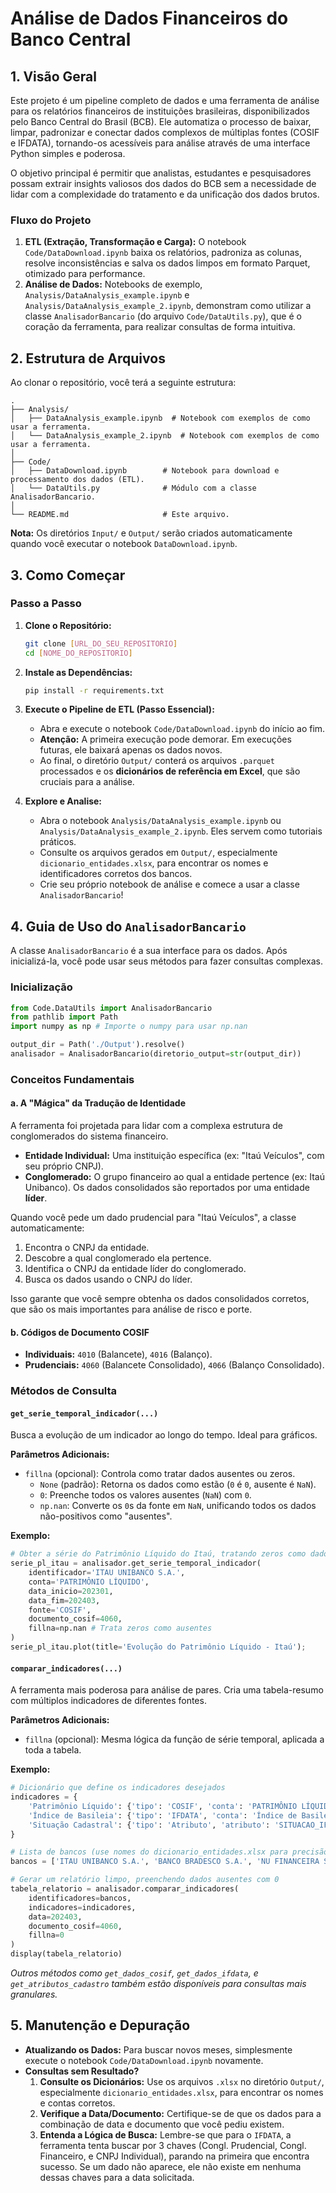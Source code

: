 # Análise de Dados Financeiros do Banco Central

## 1. Visão Geral

Este projeto é um pipeline completo de dados e uma ferramenta de análise para os relatórios financeiros de instituições brasileiras, disponibilizados pelo Banco Central do Brasil (BCB). Ele automatiza o processo de baixar, limpar, padronizar e conectar dados complexos de múltiplas fontes (COSIF e IFDATA), tornando-os acessíveis para análise através de uma interface Python simples e poderosa.

O objetivo principal é permitir que analistas, estudantes e pesquisadores possam extrair insights valiosos dos dados do BCB sem a necessidade de lidar com a complexidade do tratamento e da unificação dos dados brutos.

### Fluxo do Projeto

1.  **ETL (Extração, Transformação e Carga):** O notebook `Code/DataDownload.ipynb` baixa os relatórios, padroniza as colunas, resolve inconsistências e salva os dados limpos em formato Parquet, otimizado para performance.
2.  **Análise de Dados:** Notebooks de exemplo, `Analysis/DataAnalysis_example.ipynb` e `Analysis/DataAnalysis_example_2.ipynb`, demonstram como utilizar a classe `AnalisadorBancario` (do arquivo `Code/DataUtils.py`), que é o coração da ferramenta, para realizar consultas de forma intuitiva.

## 2. Estrutura de Arquivos

Ao clonar o repositório, você terá a seguinte estrutura:

```
.
├── Analysis/
│   ├── DataAnalysis_example.ipynb  # Notebook com exemplos de como usar a ferramenta.
│   └── DataAnalysis_example_2.ipynb  # Notebook com exemplos de como usar a ferramenta.
│
├── Code/
│   ├── DataDownload.ipynb        # Notebook para download e processamento dos dados (ETL).
│   └── DataUtils.py              # Módulo com a classe AnalisadorBancario.
│
└── README.md                     # Este arquivo.
```
**Nota:** Os diretórios `Input/` e `Output/` serão criados automaticamente quando você executar o notebook `DataDownload.ipynb`.

## 3. Como Começar

### Passo a Passo

1.  **Clone o Repositório:**
    ```bash
    git clone [URL_DO_SEU_REPOSITORIO]
    cd [NOME_DO_REPOSITORIO]
    ```

2.  **Instale as Dependências:**
    ```bash
    pip install -r requirements.txt
    ```

3.  **Execute o Pipeline de ETL (Passo Essencial):**
    -   Abra e execute o notebook `Code/DataDownload.ipynb` do início ao fim.
    -   **Atenção:** A primeira execução pode demorar. Em execuções futuras, ele baixará apenas os dados novos.
    -   Ao final, o diretório `Output/` conterá os arquivos `.parquet` processados e os **dicionários de referência em Excel**, que são cruciais para a análise.

4.  **Explore e Analise:**
    -   Abra o notebook `Analysis/DataAnalysis_example.ipynb` ou `Analysis/DataAnalysis_example_2.ipynb`. Eles servem como tutoriais práticos.
    -   Consulte os arquivos gerados em `Output/`, especialmente `dicionario_entidades.xlsx`, para encontrar os nomes e identificadores corretos dos bancos.
    -   Crie seu próprio notebook de análise e comece a usar a classe `AnalisadorBancario`!

## 4. Guia de Uso do `AnalisadorBancario`

A classe `AnalisadorBancario` é a sua interface para os dados. Após inicializá-la, você pode usar seus métodos para fazer consultas complexas.

### Inicialização
```python
from Code.DataUtils import AnalisadorBancario
from pathlib import Path
import numpy as np # Importe o numpy para usar np.nan

output_dir = Path('./Output').resolve()
analisador = AnalisadorBancario(diretorio_output=str(output_dir))
```

### Conceitos Fundamentais

#### a. A "Mágica" da Tradução de Identidade

A ferramenta foi projetada para lidar com a complexa estrutura de conglomerados do sistema financeiro.

-   **Entidade Individual:** Uma instituição específica (ex: "Itaú Veículos", com seu próprio CNPJ).
-   **Conglomerado:** O grupo financeiro ao qual a entidade pertence (ex: Itaú Unibanco). Os dados consolidados são reportados por uma entidade **líder**.

Quando você pede um dado prudencial para "Itaú Veículos", a classe automaticamente:
1.  Encontra o CNPJ da entidade.
2.  Descobre a qual conglomerado ela pertence.
3.  Identifica o CNPJ da entidade líder do conglomerado.
4.  Busca os dados usando o CNPJ do líder.

Isso garante que você sempre obtenha os dados consolidados corretos, que são os mais importantes para análise de risco e porte.

#### b. Códigos de Documento COSIF

-   **Individuais:** `4010` (Balancete), `4016` (Balanço).
-   **Prudenciais:** `4060` (Balancete Consolidado), `4066` (Balanço Consolidado).

### Métodos de Consulta

#### `get_serie_temporal_indicador(...)`

Busca a evolução de um indicador ao longo do tempo. Ideal para gráficos.

**Parâmetros Adicionais:**
-   `fillna` (opcional): Controla como tratar dados ausentes ou zeros.
    -   `None` (padrão): Retorna os dados como estão (`0` é `0`, ausente é `NaN`).
    -   `0`: Preenche todos os valores ausentes (`NaN`) com `0`.
    -   `np.nan`: Converte os `0`s da fonte em `NaN`, unificando todos os dados não-positivos como "ausentes".

**Exemplo:**
```python
# Obter a série do Patrimônio Líquido do Itaú, tratando zeros como dados ausentes
serie_pl_itau = analisador.get_serie_temporal_indicador(
    identificador='ITAU UNIBANCO S.A.',
    conta='PATRIMÔNIO LÍQUIDO',
    data_inicio=202301,
    data_fim=202403,
    fonte='COSIF',
    documento_cosif=4060,
    fillna=np.nan # Trata zeros como ausentes
)
serie_pl_itau.plot(title='Evolução do Patrimônio Líquido - Itaú');
```

#### `comparar_indicadores(...)`

A ferramenta mais poderosa para análise de pares. Cria uma tabela-resumo com múltiplos indicadores de diferentes fontes.

**Parâmetros Adicionais:**
-   `fillna` (opcional): Mesma lógica da função de série temporal, aplicada a toda a tabela.

**Exemplo:**
```python
# Dicionário que define os indicadores desejados
indicadores = {
    'Patrimônio Líquido': {'tipo': 'COSIF', 'conta': 'PATRIMÔNIO LÍQUIDO'},
    'Índice de Basileia': {'tipo': 'IFDATA', 'conta': 'Índice de Basileia'},
    'Situação Cadastral': {'tipo': 'Atributo', 'atributo': 'SITUACAO_IFD_CAD'}
}

# Lista de bancos (use nomes do dicionario_entidades.xlsx para precisão)
bancos = ['ITAU UNIBANCO S.A.', 'BANCO BRADESCO S.A.', 'NU FINANCEIRA S.A. - SOCIEDADE DE CRÉDITO, FINANCIAMENTO E INVESTIMENTO']

# Gerar um relatório limpo, preenchendo dados ausentes com 0
tabela_relatorio = analisador.comparar_indicadores(
    identificadores=bancos,
    indicadores=indicadores,
    data=202403,
    documento_cosif=4060,
    fillna=0
)
display(tabela_relatorio)
```
*Outros métodos como `get_dados_cosif`, `get_dados_ifdata`, e `get_atributos_cadastro` também estão disponíveis para consultas mais granulares.*

## 5. Manutenção e Depuração

-   **Atualizando os Dados:** Para buscar novos meses, simplesmente execute o notebook `Code/DataDownload.ipynb` novamente.
-   **Consultas sem Resultado?**
    1.  **Consulte os Dicionários:** Use os arquivos `.xlsx` no diretório `Output/`, especialmente `dicionario_entidades.xlsx`, para encontrar os nomes e contas corretos.
    2.  **Verifique a Data/Documento:** Certifique-se de que os dados para a combinação de data e documento que você pediu existem.
    3.  **Entenda a Lógica de Busca:** Lembre-se que para o `IFDATA`, a ferramenta tenta buscar por 3 chaves (Congl. Prudencial, Congl. Financeiro, e CNPJ Individual), parando na primeira que encontra sucesso. Se um dado não aparece, ele não existe em nenhuma dessas chaves para a data solicitada.
```